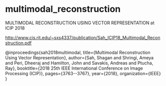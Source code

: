 # multimodal_reconstruction
MULTIMODAL RECONSTRUCTION USING VECTOR REPRESENTATION at ICIP 2018

http://www.cis.rit.edu/~sxs4337/publication/Sah_ICIP18_Multimodal_Reconstruction.pdf

@inproceedings{sah2018multimodal,
  title={Multimodal Reconstruction Using Vector Representation},
  author={Sah, Shagan and Shringi, Ameya and Peri, Dheeraj and Hamilton, John and Savakis, Andreas and Ptucha, Ray},
  booktitle={2018 25th IEEE International Conference on Image Processing (ICIP)},
  pages={3763--3767},
  year={2018},
  organization={IEEE}
}

